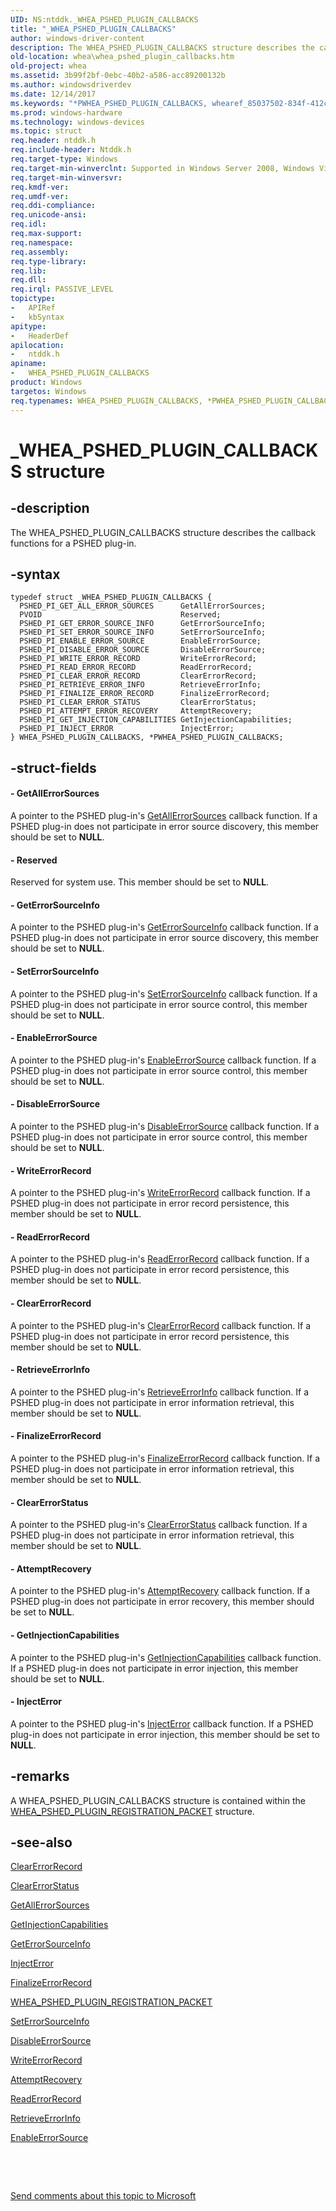 ```yaml
---
UID: NS:ntddk._WHEA_PSHED_PLUGIN_CALLBACKS
title: "_WHEA_PSHED_PLUGIN_CALLBACKS"
author: windows-driver-content
description: The WHEA_PSHED_PLUGIN_CALLBACKS structure describes the callback functions for a PSHED plug-in.
old-location: whea\whea_pshed_plugin_callbacks.htm
old-project: whea
ms.assetid: 3b99f2bf-0ebc-40b2-a586-acc89200132b
ms.author: windowsdriverdev
ms.date: 12/14/2017
ms.keywords: "*PWHEA_PSHED_PLUGIN_CALLBACKS, whearef_85037502-834f-412c-96e0-0a8d81cdd004.xml, WHEA_PSHED_PLUGIN_CALLBACKS structure [WHEA Drivers and Applications], whea.whea_pshed_plugin_callbacks, ntddk/WHEA_PSHED_PLUGIN_CALLBACKS, PWHEA_PSHED_PLUGIN_CALLBACKS structure pointer [WHEA Drivers and Applications], PWHEA_PSHED_PLUGIN_CALLBACKS, _WHEA_PSHED_PLUGIN_CALLBACKS, WHEA_PSHED_PLUGIN_CALLBACKS, ntddk/PWHEA_PSHED_PLUGIN_CALLBACKS"
ms.prod: windows-hardware
ms.technology: windows-devices
ms.topic: struct
req.header: ntddk.h
req.include-header: Ntddk.h
req.target-type: Windows
req.target-min-winverclnt: Supported in Windows Server 2008, Windows Vista SP1, and later versions of Windows.
req.target-min-winversvr: 
req.kmdf-ver: 
req.umdf-ver: 
req.ddi-compliance: 
req.unicode-ansi: 
req.idl: 
req.max-support: 
req.namespace: 
req.assembly: 
req.type-library: 
req.lib: 
req.dll: 
req.irql: PASSIVE_LEVEL
topictype:
-	APIRef
-	kbSyntax
apitype:
-	HeaderDef
apilocation:
-	ntddk.h
apiname:
-	WHEA_PSHED_PLUGIN_CALLBACKS
product: Windows
targetos: Windows
req.typenames: WHEA_PSHED_PLUGIN_CALLBACKS, *PWHEA_PSHED_PLUGIN_CALLBACKS
---
```


# _WHEA_PSHED_PLUGIN_CALLBACKS structure


## -description


The WHEA_PSHED_PLUGIN_CALLBACKS structure describes the callback functions for a PSHED plug-in.


## -syntax


````
typedef struct _WHEA_PSHED_PLUGIN_CALLBACKS {
  PSHED_PI_GET_ALL_ERROR_SOURCES      GetAllErrorSources;
  PVOID                               Reserved;
  PSHED_PI_GET_ERROR_SOURCE_INFO      GetErrorSourceInfo;
  PSHED_PI_SET_ERROR_SOURCE_INFO      SetErrorSourceInfo;
  PSHED_PI_ENABLE_ERROR_SOURCE        EnableErrorSource;
  PSHED_PI_DISABLE_ERROR_SOURCE       DisableErrorSource;
  PSHED_PI_WRITE_ERROR_RECORD         WriteErrorRecord;
  PSHED_PI_READ_ERROR_RECORD          ReadErrorRecord;
  PSHED_PI_CLEAR_ERROR_RECORD         ClearErrorRecord;
  PSHED_PI_RETRIEVE_ERROR_INFO        RetrieveErrorInfo;
  PSHED_PI_FINALIZE_ERROR_RECORD      FinalizeErrorRecord;
  PSHED_PI_CLEAR_ERROR_STATUS         ClearErrorStatus;
  PSHED_PI_ATTEMPT_ERROR_RECOVERY     AttemptRecovery;
  PSHED_PI_GET_INJECTION_CAPABILITIES GetInjectionCapabilities;
  PSHED_PI_INJECT_ERROR               InjectError;
} WHEA_PSHED_PLUGIN_CALLBACKS, *PWHEA_PSHED_PLUGIN_CALLBACKS;
````


## -struct-fields




#### - GetAllErrorSources

A pointer to the PSHED plug-in's <a href="..\ntddk\nc-ntddk-pshed_pi_get_all_error_sources.md">GetAllErrorSources</a> callback function. If a PSHED plug-in does not participate in error source discovery, this member should be set to <b>NULL</b>.


#### - Reserved

Reserved for system use. This member should be set to <b>NULL</b>.


#### - GetErrorSourceInfo

A pointer to the PSHED plug-in's <a href="..\ntddk\nc-ntddk-pshed_pi_get_error_source_info.md">GetErrorSourceInfo</a> callback function. If a PSHED plug-in does not participate in error source discovery, this member should be set to <b>NULL</b>.


#### - SetErrorSourceInfo

A pointer to the PSHED plug-in's <a href="..\ntddk\nc-ntddk-pshed_pi_set_error_source_info.md">SetErrorSourceInfo</a> callback function. If a PSHED plug-in does not participate in error source control, this member should be set to <b>NULL</b>.


#### - EnableErrorSource

A pointer to the PSHED plug-in's <a href="..\ntddk\nc-ntddk-pshed_pi_enable_error_source.md">EnableErrorSource</a> callback function. If a PSHED plug-in does not participate in error source control, this member should be set to <b>NULL</b>.


#### - DisableErrorSource

A pointer to the PSHED plug-in's <a href="..\ntddk\nc-ntddk-pshed_pi_disable_error_source.md">DisableErrorSource</a> callback function. If a PSHED plug-in does not participate in error source control, this member should be set to <b>NULL</b>.


#### - WriteErrorRecord

A pointer to the PSHED plug-in's <a href="..\ntddk\nc-ntddk-pshed_pi_write_error_record.md">WriteErrorRecord</a> callback function. If a PSHED plug-in does not participate in error record persistence, this member should be set to <b>NULL</b>.


#### - ReadErrorRecord

A pointer to the PSHED plug-in's <a href="..\ntddk\nc-ntddk-pshed_pi_read_error_record.md">ReadErrorRecord</a> callback function. If a PSHED plug-in does not participate in error record persistence, this member should be set to <b>NULL</b>.


#### - ClearErrorRecord

A pointer to the PSHED plug-in's <a href="..\ntddk\nc-ntddk-pshed_pi_clear_error_record.md">ClearErrorRecord</a> callback function. If a PSHED plug-in does not participate in error record persistence, this member should be set to <b>NULL</b>.


#### - RetrieveErrorInfo

A pointer to the PSHED plug-in's <a href="..\ntddk\nc-ntddk-pshed_pi_retrieve_error_info.md">RetrieveErrorInfo</a> callback function. If a PSHED plug-in does not participate in error information retrieval, this member should be set to <b>NULL</b>.


#### - FinalizeErrorRecord

A pointer to the PSHED plug-in's <a href="..\ntddk\nc-ntddk-pshed_pi_finalize_error_record.md">FinalizeErrorRecord</a> callback function. If a PSHED plug-in does not participate in error information retrieval, this member should be set to <b>NULL</b>.


#### - ClearErrorStatus

A pointer to the PSHED plug-in's <a href="..\ntddk\nc-ntddk-pshed_pi_clear_error_status.md">ClearErrorStatus</a> callback function. If a PSHED plug-in does not participate in error information retrieval, this member should be set to <b>NULL</b>.


#### - AttemptRecovery

A pointer to the PSHED plug-in's <a href="..\ntddk\nc-ntddk-pshed_pi_attempt_error_recovery.md">AttemptRecovery</a> callback function. If a PSHED plug-in does not participate in error recovery, this member should be set to <b>NULL</b>.


#### - GetInjectionCapabilities

A pointer to the PSHED plug-in's <a href="..\ntddk\nc-ntddk-pshed_pi_get_injection_capabilities.md">GetInjectionCapabilities</a> callback function. If a PSHED plug-in does not participate in error injection, this member should be set to <b>NULL</b>.


#### - InjectError

A pointer to the PSHED plug-in's <a href="..\ntddk\nc-ntddk-pshed_pi_inject_error.md">InjectError</a> callback function. If a PSHED plug-in does not participate in error injection, this member should be set to <b>NULL</b>.


## -remarks


A WHEA_PSHED_PLUGIN_CALLBACKS structure is contained within the <a href="..\ntddk\ns-ntddk-_whea_pshed_plugin_registration_packet.md">WHEA_PSHED_PLUGIN_REGISTRATION_PACKET</a> structure.



## -see-also

<a href="..\ntddk\nc-ntddk-pshed_pi_clear_error_record.md">ClearErrorRecord</a>

<a href="..\ntddk\nc-ntddk-pshed_pi_clear_error_status.md">ClearErrorStatus</a>

<a href="..\ntddk\nc-ntddk-pshed_pi_get_all_error_sources.md">GetAllErrorSources</a>

<a href="..\ntddk\nc-ntddk-pshed_pi_get_injection_capabilities.md">GetInjectionCapabilities</a>

<a href="..\ntddk\nc-ntddk-pshed_pi_get_error_source_info.md">GetErrorSourceInfo</a>

<a href="..\ntddk\nc-ntddk-pshed_pi_inject_error.md">InjectError</a>

<a href="..\ntddk\nc-ntddk-pshed_pi_finalize_error_record.md">FinalizeErrorRecord</a>

<a href="..\ntddk\ns-ntddk-_whea_pshed_plugin_registration_packet.md">WHEA_PSHED_PLUGIN_REGISTRATION_PACKET</a>

<a href="..\ntddk\nc-ntddk-pshed_pi_set_error_source_info.md">SetErrorSourceInfo</a>

<a href="..\ntddk\nc-ntddk-pshed_pi_disable_error_source.md">DisableErrorSource</a>

<a href="..\ntddk\nc-ntddk-pshed_pi_write_error_record.md">WriteErrorRecord</a>

<a href="..\ntddk\nc-ntddk-pshed_pi_attempt_error_recovery.md">AttemptRecovery</a>

<a href="..\ntddk\nc-ntddk-pshed_pi_read_error_record.md">ReadErrorRecord</a>

<a href="..\ntddk\nc-ntddk-pshed_pi_retrieve_error_info.md">RetrieveErrorInfo</a>

<a href="..\ntddk\nc-ntddk-pshed_pi_enable_error_source.md">EnableErrorSource</a>

 

 

<a href="mailto:wsddocfb@microsoft.com?subject=Documentation%20feedback [whea\whea]:%20WHEA_PSHED_PLUGIN_CALLBACKS structure%20 RELEASE:%20(12/14/2017)&amp;body=%0A%0APRIVACY STATEMENT%0A%0AWe use your feedback to improve the documentation. We don't use your email address for any other purpose, and we'll remove your email address from our system after the issue that you're reporting is fixed. While we're working to fix this issue, we might send you an email message to ask for more info. Later, we might also send you an email message to let you know that we've addressed your feedback.%0A%0AFor more info about Microsoft's privacy policy, see http://privacy.microsoft.com/en-us/default.aspx." title="Send comments about this topic to Microsoft">Send comments about this topic to Microsoft</a>

